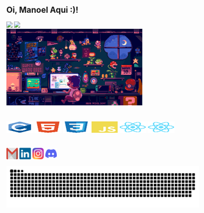 ## Oi, Manoel Aqui :)!

<div>
  <img src="https://github-readme-stats.vercel.app/api?username=Manoel-Nogueira&show_icons=true&theme=algolia&include_all_commits=true&count_private=true"/>
  <img src="https://github-readme-stats.vercel.app/api/top-langs/?username=Manoel-Nogueira&layout=compact&langs_count=16&theme=algolia"/>
</div>

<div> 
  <img height="200em" alt="coding-time" src="code.gif">
  <h1></h1>
  <img align="center" height="30" width="70" alt="c-icon" src="https://github.com/devicons/devicon/blob/master/icons/c/c-original.svg?short_path=d0841f2">
  <img align="center" height="30" width="70" alt="html-icon" src="https://github.com/devicons/devicon/blob/master/icons/html5/html5-plain.svg">
  <img align="center" height="30" width="70" alt="css-icon" src="https://github.com/devicons/devicon/blob/master/icons/css3/css3-original.svg">
  <img align="center" height="30" width="70" alt="js-icon"  src="https://github.com/devicons/devicon/blob/master/icons/javascript/javascript-plain.svg">
  <img align="center" height="30" width="70" alt="react-icon" src="https://github.com/devicons/devicon/blob/master/icons/react/react-original.svg">
  <img align="center" height="30" width="70" alt="react-icon" src="https://github.com/devicons/devicon/blob/master/icons/react/react-original.svg">
  
  <div>
    <h1></h1>
      <img height="30" width="30" src="gmail.svg">
      <img height="30" width="30" src="linkedin.svg">
      <img height="30" width="30" src="instagram.png">
      <img height="30" width="30" src="discord.svg">
  </div>
    
</div>

  
![Snake animation](https://github.com/Manoel-Nogueira/Manoel-Nogueira/blob/output/github-contribution-grid-snake.svg)
